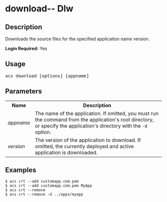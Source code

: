 # download-- Dlw

## Description

Downloads the source files for the specified application name version.

**Login Required:** Yes

## Usage

<pre class="prettyprint">
acs download [options] [<i>appname</i>]
</pre>


## Parameters

<table class="doc-table">
    <tbody>
	<tr>
	    <th>Name</th>
	    <th>Description</th>
	</tr>
	<tr>
	    <td><i>appname</i></td>
	    <td>The name of the application. If omitted, you must run the command from the application's root directory, or specify the application's directory with the <code>-d</code> option.</td>
	</tr>
	<tr>
	    <td><i>version</i></td>
	    <td>The version of the application to download. If omitted, the currently deployed and active application is downloaded.</td>
	</tr>
    </tbody>
</table>

## Examples

	$ acs crt --add customapp.com.pem
    $ acs crt --add customapp.com.pem MyApp
    $ acs crt --remove
    $ acs crt --remove -d ../apps/myapp
